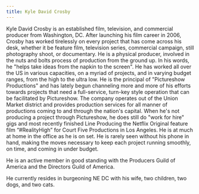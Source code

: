 ```yaml
---
title: Kyle David Crosby
---
```


Kyle David Crosby is an established film, television, and commercial producer from Washington, DC. After launching his film career in 2006, Crosby has worked tirelessly on every project that has come across his desk, whether it be feature film, television series, commercial campaign, still photography shoot, or documentary. He is a physical producer, involved in the nuts and bolts process of production from the ground up. In his words, he "helps take ideas from the napkin to the screen". He has worked all over the US in various capacities, on a myriad of projects, and in varying budget ranges, from the high to the ultra low. He is the principal of "Pictureshow Productions" and has lately begun channeling more and more of his efforts towards projects that need a full-service, turn-key style operation that can be facilitated by Pictureshow. The company operates out of the Union Market district and provides production services for all manner of productions coming to and through the nation's capital. When he's not producing a project through Pictureshow, he does still do "work for hire" gigs and most recently finished Line Producing the Netflix Original feature film “#RealityHigh” for Court Five Productions in Los Angeles. He is at much at home in the office as he is on set. He is rarely seen without his phone in hand, making the moves necessary to keep each project running smoothly, on time, and coming in under budget.

He is an active member in good standing with the Producers Guild of America and the Directors Guild of America.

He currently resides in burgeoning NE DC with his wife, two children, two dogs, and two cats.
